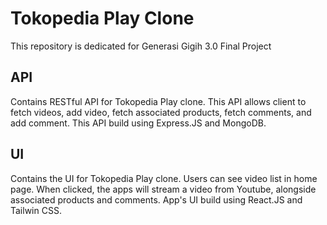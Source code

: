 # Tokopedia Play Clone

This repository is dedicated for Generasi Gigih 3.0 Final Project

## API 

Contains RESTful API for Tokopedia Play clone. This API allows client to fetch videos, add video, fetch associated products, fetch comments, and add comment. This API build using Express.JS and MongoDB.

## UI

Contains the UI for Tokopedia Play clone. Users can see video list in home page. When clicked, the apps will stream a video from Youtube, alongside associated products and comments. App's UI build using React.JS and Tailwin CSS.
